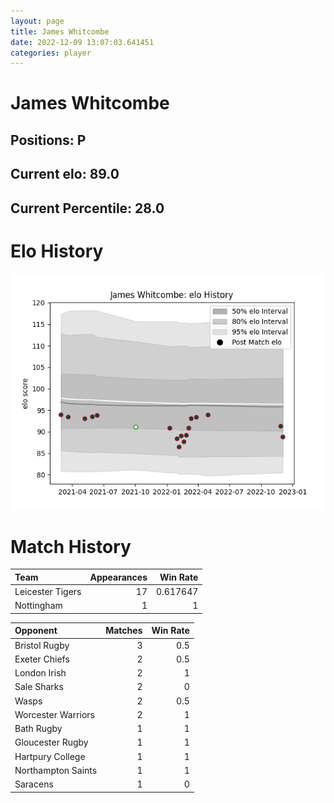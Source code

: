 ```yaml
---  
layout: page  
title: James Whitcombe  
date: 2022-12-09 13:07:03.641451  
categories: player  
---
```

# James Whitcombe

## Positions: P

## Current elo: 89.0

## Current Percentile: 28.0

# Elo History


![elo history](history_JamesWhitcombe.png)
# Match History


| Team             |   Appearances |   Win Rate |
|:-----------------|--------------:|-----------:|
| Leicester Tigers |            17 |   0.617647 |
| Nottingham       |             1 |   1        |

| Opponent           |   Matches |   Win Rate |
|:-------------------|----------:|-----------:|
| Bristol Rugby      |         3 |        0.5 |
| Exeter Chiefs      |         2 |        0.5 |
| London Irish       |         2 |        1   |
| Sale Sharks        |         2 |        0   |
| Wasps              |         2 |        0.5 |
| Worcester Warriors |         2 |        1   |
| Bath Rugby         |         1 |        1   |
| Gloucester Rugby   |         1 |        1   |
| Hartpury College   |         1 |        1   |
| Northampton Saints |         1 |        1   |
| Saracens           |         1 |        0   |
